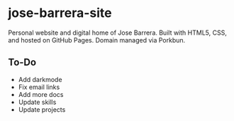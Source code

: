 # jose-barrera-site

Personal website and digital home of Jose Barrera.
Built with HTML5, CSS, and hosted on GitHub Pages.
Domain managed via Porkbun.

## To-Do
- Add darkmode
- Fix email links
- Add more docs
- Update skills
- Update projects